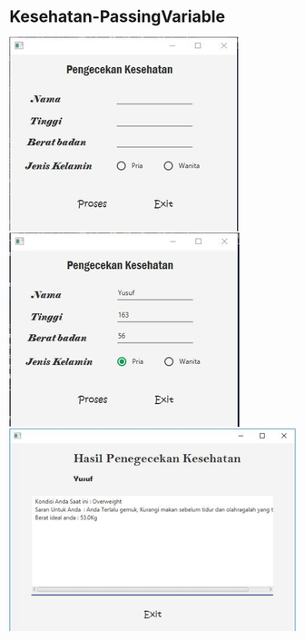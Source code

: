 # Kesehatan-PassingVariable
![alt](https://github.com/Yusufsadi/Kesehatan-PassingVariable/blob/master/sehat0.JPG)
![alt](https://github.com/Yusufsadi/Kesehatan-PassingVariable/blob/master/sehat1.JPG)
![alt](https://github.com/Yusufsadi/Kesehatan-PassingVariable/blob/master/sehat2.JPG)

